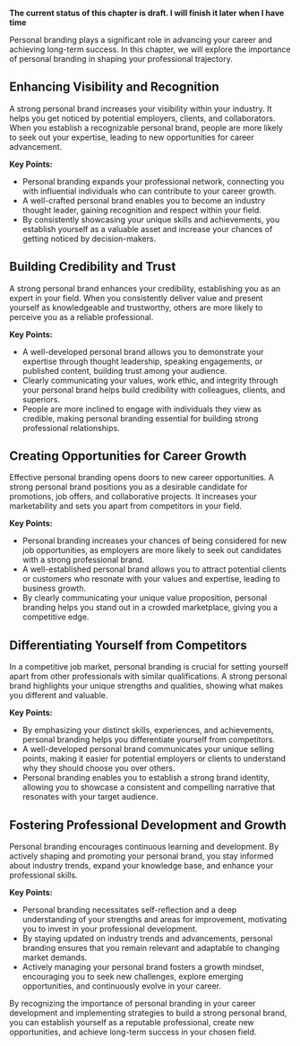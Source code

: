 **The current status of this chapter is draft. I will finish it later when I have time**

Personal branding plays a significant role in advancing your career and achieving long-term success. In this chapter, we will explore the importance of personal branding in shaping your professional trajectory.

**Enhancing Visibility and Recognition**
----------------------------------------

A strong personal brand increases your visibility within your industry. It helps you get noticed by potential employers, clients, and collaborators. When you establish a recognizable personal brand, people are more likely to seek out your expertise, leading to new opportunities for career advancement.

**Key Points:**

* Personal branding expands your professional network, connecting you with influential individuals who can contribute to your career growth.
* A well-crafted personal brand enables you to become an industry thought leader, gaining recognition and respect within your field.
* By consistently showcasing your unique skills and achievements, you establish yourself as a valuable asset and increase your chances of getting noticed by decision-makers.

**Building Credibility and Trust**
----------------------------------

A strong personal brand enhances your credibility, establishing you as an expert in your field. When you consistently deliver value and present yourself as knowledgeable and trustworthy, others are more likely to perceive you as a reliable professional.

**Key Points:**

* A well-developed personal brand allows you to demonstrate your expertise through thought leadership, speaking engagements, or published content, building trust among your audience.
* Clearly communicating your values, work ethic, and integrity through your personal brand helps build credibility with colleagues, clients, and superiors.
* People are more inclined to engage with individuals they view as credible, making personal branding essential for building strong professional relationships.

**Creating Opportunities for Career Growth**
--------------------------------------------

Effective personal branding opens doors to new career opportunities. A strong personal brand positions you as a desirable candidate for promotions, job offers, and collaborative projects. It increases your marketability and sets you apart from competitors in your field.

**Key Points:**

* Personal branding increases your chances of being considered for new job opportunities, as employers are more likely to seek out candidates with a strong professional brand.
* A well-established personal brand allows you to attract potential clients or customers who resonate with your values and expertise, leading to business growth.
* By clearly communicating your unique value proposition, personal branding helps you stand out in a crowded marketplace, giving you a competitive edge.

**Differentiating Yourself from Competitors**
---------------------------------------------

In a competitive job market, personal branding is crucial for setting yourself apart from other professionals with similar qualifications. A strong personal brand highlights your unique strengths and qualities, showing what makes you different and valuable.

**Key Points:**

* By emphasizing your distinct skills, experiences, and achievements, personal branding helps you differentiate yourself from competitors.
* A well-developed personal brand communicates your unique selling points, making it easier for potential employers or clients to understand why they should choose you over others.
* Personal branding enables you to establish a strong brand identity, allowing you to showcase a consistent and compelling narrative that resonates with your target audience.

**Fostering Professional Development and Growth**
-------------------------------------------------

Personal branding encourages continuous learning and development. By actively shaping and promoting your personal brand, you stay informed about industry trends, expand your knowledge base, and enhance your professional skills.

**Key Points:**

* Personal branding necessitates self-reflection and a deep understanding of your strengths and areas for improvement, motivating you to invest in your professional development.
* By staying updated on industry trends and advancements, personal branding ensures that you remain relevant and adaptable to changing market demands.
* Actively managing your personal brand fosters a growth mindset, encouraging you to seek new challenges, explore emerging opportunities, and continuously evolve in your career.

By recognizing the importance of personal branding in your career development and implementing strategies to build a strong personal brand, you can establish yourself as a reputable professional, create new opportunities, and achieve long-term success in your chosen field.
